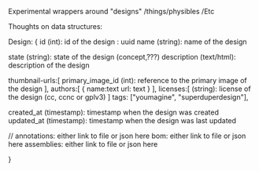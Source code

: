 Experimental wrappers around "designs" /things/physibles /Etc


Thoughts on data structures: 

Design:
{
  id (int): id of the design : uuid 
  name (string): name of the design

  state (string): state of the design (concept,???)
  description (text/html): description of the design
  
  thumbnail-urls:[
    primary_image_id (int): reference to the primary image of the design
  ],
  authors:[
   {
    name:text
    url: text
   }
  ],
  licenses:[
   (string): license of the design (cc, ccnc or gplv3)
  ]
  tags: ["youmagine", "superduperdesign"],
  
  created_at (timestamp): timestamp when the design was created
  updated_at (timestamp): timestamp when the design was last updated
  
  //
  annotations: either link to file or json here
  bom: either link to file or json here
  assemblies: either link to file or json here
  

}
